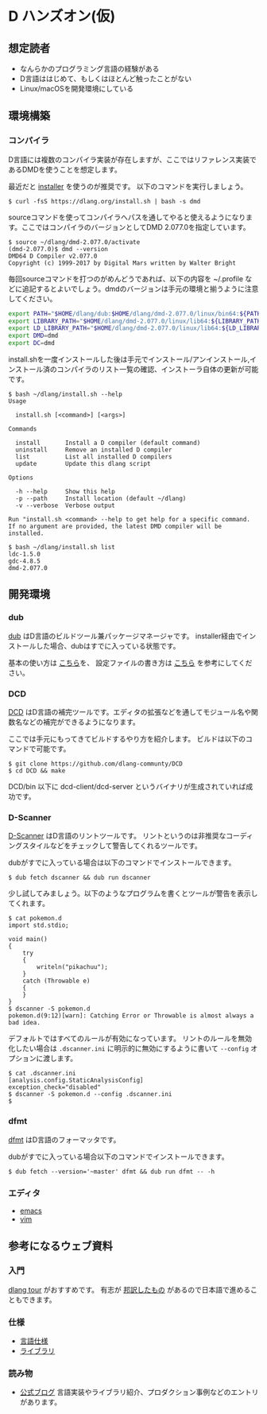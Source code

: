 # D ハンズオン(仮)

## 想定読者

- なんらかのプログラミング言語の経験がある
- D言語ははじめて、もしくはほとんど触ったことがない
- Linux/macOSを開発環境にしている

## 環境構築

### コンパイラ

D言語には複数のコンパイラ実装が存在しますが、ここではリファレンス実装であるDMDを使うことを想定します。

最近だと [installer](https://github.com/dlang/installer) を使うのが推奨です。
以下のコマンドを実行しましょう。

```console
$ curl -fsS https://dlang.org/install.sh | bash -s dmd
```

sourceコマンドを使ってコンパイラへパスを通してやると使えるようになります。ここではコンパイラのバージョンとしてDMD 2.077.0を指定しています。

```console
$ source ~/dlang/dmd-2.077.0/activate
(dmd-2.077.0)$ dmd --version
DMD64 D Compiler v2.077.0
Copyright (c) 1999-2017 by Digital Mars written by Walter Bright
```

毎回sourceコマンドを打つのがめんどうであれば、以下の内容を ~/.profile などに追記するとよいでしょう。dmdのバージョンは手元の環境と揃うように注意してください。

```bash
export PATH="$HOME/dlang/dub:$HOME/dlang/dmd-2.077.0/linux/bin64:${PATH:-}"
export LIBRARY_PATH="$HOME/dlang/dmd-2.077.0/linux/lib64:${LIBRARY_PATH:-}"
export LD_LIBRARY_PATH="$HOME/dlang/dmd-2.077.0/linux/lib64:${LD_LIBRARY_PATH:-}"
export DMD=dmd
export DC=dmd
```

install.shを一度インストールした後は手元でインストール/アンインストール,インストール済のコンパイラのリスト一覧の確認、インストーラ自体の更新が可能です。

```console
$ bash ~/dlang/install.sh --help
Usage

  install.sh [<command>] [<args>]

Commands

  install       Install a D compiler (default command)
  uninstall     Remove an installed D compiler
  list          List all installed D compilers
  update        Update this dlang script

Options

  -h --help     Show this help
  -p --path     Install location (default ~/dlang)
  -v --verbose  Verbose output

Run "install.sh <command> --help to get help for a specific command.
If no argument are provided, the latest DMD compiler will be installed.

$ bash ~/dlang/install.sh list
ldc-1.5.0
gdc-4.8.5
dmd-2.077.0
```

## 開発環境

### dub

[dub](https://github.com/dlang/dub) はD言語のビルドツール兼パッケージマネージャです。
installer経由でインストールした場合、dubはすでに入っている状態です。

基本の使い方は [こちら](http://code.dlang.org/getting_started)を、 設定ファイルの書き方は [こちら](https://github.com/dlang/dub) を参考にしてください。

### DCD

[DCD](https://github.com/dlang-community/DCD) はD言語の補完ツールです。エディタの拡張などを通してモジュール名や関数名などの補完ができるようになります。

ここでは手元にもってきてビルドするやり方を紹介します。
ビルドは以下のコマンドで可能です。

```console
$ git clone https://github.com/dlang-communty/DCD
$ cd DCD && make
```

DCD/bin 以下に dcd-client/dcd-server というバイナリが生成されていれば成功です。

### D-Scanner

[D-Scanner](https://github.com/dlang-community/D-Scanner/) はD言語のリントツールです。
リントというのは非推奨なコーディングスタイルなどをチェックして警告してくれるツールです。

dubがすでに入っている場合は以下のコマンドでインストールできます。

```console
$ dub fetch dscanner && dub run dscanner
```

少し試してみましょう。以下のようなプログラムを書くとツールが警告を表示してくれます。

```console
$ cat pokemon.d
import std.stdio;

void main()
{
    try
    {
        writeln("pikachuu");
    }
    catch (Throwable e)
    {
    }
}
$ dscanner -S pokemon.d
pokemon.d(9:12)[warn]: Catching Error or Throwable is almost always a bad idea.
```

デフォルトではすべてのルールが有効になっています。
リントのルールを無効化したい場合は `.dscanner.ini` に明示的に無効にするように書いて `--config` オプションに渡します。

```console
$ cat .dscanner.ini
[analysis.config.StaticAnalysisConfig]
exception_check="disabled"
$ dscanner -S pokemon.d --config .dscanner.ini
$
```

### dfmt

[dfmt](https://github.com/dlang-community/dfmt) はD言語のフォーマッタです。

dubがすでに入っている場合以下のコマンドでインストールできます。

```console
$ dub fetch --version='~master' dfmt && dub run dfmt -- -h
```

### エディタ

- [emacs](./emacs.md)
- [vim](./vim.md)

## 参考になるウェブ資料

### 入門

[dlang tour](https://tour.dlang.org/) がおすすめです。
有志が [邦訳したもの](https://tour.dlang.org/tour/ja/welcome/welcome-to-d) があるので日本語で進めることもできます。

### 仕様

- [言語仕様](https://dlang.org/spec/spec.html)
- [ライブラリ](https://dlang.org/phobos/index.html)

### 読み物

- [公式ブログ](https://dlang.org/blog/) 言語実装やライブラリ紹介、プロダクション事例などのエントリがあります。
